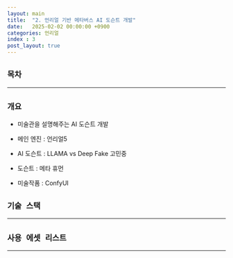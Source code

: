 ```yaml
---
layout: main  
title:  "2. 언리얼 기반 메타버스 AI 도슨트 개발"
date:   2025-02-02 00:00:00 +0900
categories: 언리얼
index : 3
post_layout: true
---
```


## `목차`

<hr/>

## `개요`

- 미술관을 설명해주는 AI 도슨트 개발

- 메인 엔진 : 언리얼5
- AI 도슨트 : LLAMA vs Deep Fake 고민중
- 도슨트 : 메타 휴먼
- 미술작품 : ConfyUI

## `기술 스택`


<hr/>

## `사용 에셋 리스트`

<hr/>
